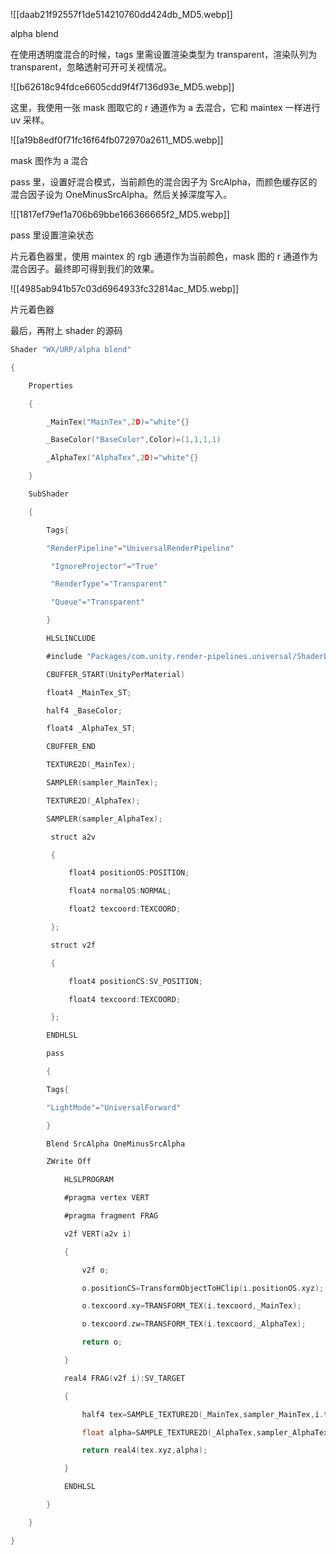 ![[daab21f92557f1de514210760dd424db_MD5.webp]]

alpha blend

在使用透明度混合的时候，tags 里需设置渲染类型为 transparent，渲染队列为 transparent，忽略透射可开可关视情况。

![[b62618c94fdce6605cdd9f4f7136d93e_MD5.webp]]

这里，我使用一张 mask 图取它的 r 通道作为 a 去混合，它和 maintex 一样进行 uv 采样。

![[a19b8edf0f71fc16f64fb072970a2611_MD5.webp]]

mask 图作为 a 混合

pass 里，设置好混合模式，当前颜色的混合因子为 SrcAlpha，而颜色缓存区的混合因子设为 OneMinusSrcAlpha。然后关掉深度写入。

![[1817ef79ef1a706b69bbe166366665f2_MD5.webp]]

pass 里设置渲染状态

片元着色器里，使用 maintex 的 rgb 通道作为当前颜色，mask 图的 r 通道作为混合因子。最终即可得到我们的效果。

![[4985ab941b57c03d6964933fc32814ac_MD5.webp]]

片元着色器

最后，再附上 shader 的源码
```c
Shader "WX/URP/alpha blend"

{

    Properties

    {

        _MainTex("MainTex",2D)="white"{}

        _BaseColor("BaseColor",Color)=(1,1,1,1)

        _AlphaTex("AlphaTex",2D)="white"{}

    }

    SubShader

    {

        Tags{

        "RenderPipeline"="UniversalRenderPipeline"

         "IgnoreProjector"="True"

         "RenderType"="Transparent"

         "Queue"="Transparent"

        }

        HLSLINCLUDE

        #include "Packages/com.unity.render-pipelines.universal/ShaderLibrary/Core.hlsl"

        CBUFFER_START(UnityPerMaterial)

        float4 _MainTex_ST;

        half4 _BaseColor;

        float4 _AlphaTex_ST;

        CBUFFER_END

        TEXTURE2D(_MainTex);

        SAMPLER(sampler_MainTex);

        TEXTURE2D(_AlphaTex);

        SAMPLER(sampler_AlphaTex);

         struct a2v

         {

             float4 positionOS:POSITION;

             float4 normalOS:NORMAL;

             float2 texcoord:TEXCOORD;

         };

         struct v2f

         {

             float4 positionCS:SV_POSITION;

             float4 texcoord:TEXCOORD;

         };

        ENDHLSL

        pass

        {

        Tags{

        "LightMode"="UniversalForward"

        }

        Blend SrcAlpha OneMinusSrcAlpha

        ZWrite Off 

            HLSLPROGRAM

            #pragma vertex VERT

            #pragma fragment FRAG

            v2f VERT(a2v i)

            {

                v2f o;

                o.positionCS=TransformObjectToHClip(i.positionOS.xyz);

                o.texcoord.xy=TRANSFORM_TEX(i.texcoord,_MainTex);

                o.texcoord.zw=TRANSFORM_TEX(i.texcoord,_AlphaTex);

                return o;

            }

            real4 FRAG(v2f i):SV_TARGET

            {

                half4 tex=SAMPLE_TEXTURE2D(_MainTex,sampler_MainTex,i.texcoord.xy)*_BaseColor;

                float alpha=SAMPLE_TEXTURE2D(_AlphaTex,sampler_AlphaTex,i.texcoord.zw).x;

                return real4(tex.xyz,alpha);

            }

            ENDHLSL

        }

    }

}
```